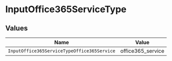 # InputOffice365ServiceType


## Values

| Name                                        | Value                                       |
| ------------------------------------------- | ------------------------------------------- |
| `InputOffice365ServiceTypeOffice365Service` | office365_service                           |